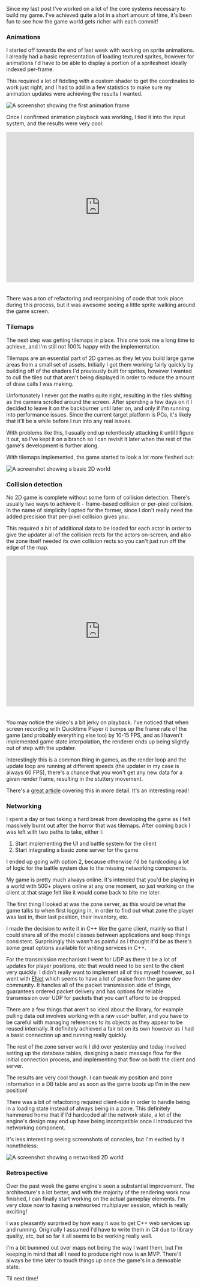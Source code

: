 <!--{"date":"2019-05-16T14:41:07.632Z","title":"Game Dev - Part 2"}-->

Since my last post I've worked on a lot of the core systems necessary
to build my game. I've achieved quite a lot in a short amount of time,
it's been fun to see how the game world gets richer with each commit!

### Animations

I started off towards the end of last week with working on sprite
animations. I already had a basic representation of loading textured
sprites, however for animations I'd have to be able to display a portion
of a spritesheet ideally indexed per-frame.

This required a lot of fiddling with a custom shader to get the coordinates
to work just right, and I had to add in a few statistics to make sure
my animation updates were achieving the results I wanted.

![A screenshot showing the first animation frame](/images/blog/game-dev-4-animations.png)

Once I confirmed animation playback was working, I tied it into the
input system, and the results were very cool:

<div style='position:relative; padding-bottom:calc(420px);'><iframe src='https://gfycat.com/ifr/unconsciousflawedfalcon' frameborder='0' scrolling='no' width='500' height='400' style='position:absolute;top:0;left:0;' allowfullscreen></iframe></div>

There was a ton of refactoring and reorganising of code that took place
during this process, but it was awesome seeing a little sprite walking
around the game screen.

### Tilemaps

The next step was getting tilemaps in place. This one took me a long time
to achieve, and I'm still not 100% happy with the implementation.

Tilemaps are an essential part of 2D games as they let you build large
game areas from a small set of assets. Initially I got them working
fairly quickly by building off of the shaders I'd previously built for
sprites, however I wanted to cull the tiles out that aren't being
displayed in order to reduce the amount of draw calls I was making.

Unfortunately I never got the maths quite right, resulting in the tiles
shifting as the camera scrolled around the screen. After spending a few
days on it I decided to leave it on the backburner until later on, and
only if I'm running into performance issues. Since the current target
platform is PCs, it's likely that it'll be a while before I run into
any real issues.

With problems like this, I usually end up relentlessly attacking it
until I figure it out, so I've kept it on a branch so I can revisit it
later when the rest of the game's development is further along.

With tilemaps implemented, the game started to look a lot more
fleshed out:

![A screenshot showing a basic 2D world](/images/blog/game-dev-5-maps.png)

### Collision detection

No 2D game is complete without some form of collision detection. There's
usually two ways to achieve it - frame-based collision or per-pixel
collision. In the name of simplicity I opted for the former, since I
don't really need the added precision that per-pixel collision gives you.

This required a bit of additional data to be loaded for each actor in
order to give the updater all of the collision rects for the actors
on-screen, and also the zone itself needed its own collision rects so
you can't just run off the edge of the map.

<div style='position:relative; padding-bottom:calc(420px);'><iframe src='https://gfycat.com/ifr/dimsandyfox' frameborder='0' scrolling='no' width='500' height='400' style='position:absolute;top:0;left:0;' allowfullscreen></iframe></div>

You may notice the video's a bit jerky on playback. I've noticed that
when screen recording with Quicktime Player it bumps up the frame rate
of the game (and probably everything else too) by 10-15 FPS, and as I
haven't implemented game state interpolation, the renderer ends up being
slightly out of step with the updater.

Interestingly this is a common thing in games, as the render loop and
the update loop are running at different speeds (the updater in my case
is always 60 FPS), there's a chance that you won't get any new data
for a given render frame, resulting in the stuttery movement.

There's a [great article](http://www.kinematicsoup.com/news/2016/8/9/rrypp5tkubynjwxhxjzd42s3o034o8) covering this in more detail. It's an interesting
read!

### Networking

I spent a day or two taking a hard break from developing the game as I
felt massively burnt out after the horror that was tilemaps. After coming
back I was left with two paths to take, either I:

1. Start implementing the UI and battle system for the client
2. Start integrating a basic zone server for the game

I ended up going with option 2, because otherwise I'd be hardcoding a
lot of logic for the battle system due to the missing networking
components.

My game is pretty much always online. It's intended that you'd be playing
in a world with 500+ players online at any one moment, so just working
on the client at that stage felt like it would come back to bite me later.

The first thing I looked at was the zone server, as this would be what
the game talks to when first logging in, in order to find out what
zone the player was last in, their last position, their inventory, etc.

I made the decision to write it in C++ like the game client, mainly so
that I could share all of the model classes between applications and
keep things consistent. Surprisingly this wasn't as painful as I thought
it'd be as there's some great options available for writing services in
C++.

For the transmission mechanism I went for UDP as there'd be a lot of
updates for player positions, etc that would need to be sent to the client
very quickly. I didn't really want to implement all of this myself
however, so I went with [ENet](http://enet.bespin.org/) which seems
to have a lot of praise from the game dev community. It handles all
of the packet transmission side of things, guarantees ordered packet
delivery and has options for reliable transmission over UDP for
packets that you can't afford to be dropped.

There are a few things that aren't so ideal about the library, for
example pulling data out involves working with a raw `void*` buffer,
and you have to be careful with managing references to its objects
as they appear to be reused internally. It definitely achieved a fair
bit on its own however as I had a basic connection up and running
really quickly.

The rest of the zone server work I did over yesterday and today
involved setting up the database tables, designing a basic message flow
for the initial connection process, and implementing that flow on
both the client and server.

The results are very cool though. I can tweak my position and zone
information in a DB table and as soon as the game boots up I'm
in the new position!

There was a bit of refactoring required client-side in order to handle
being in a loading state instead of always being in a zone. This definitely
hammered home that if I'd hardcoded all the network state, a lot of the
engine's design may end up have being incompatible once I introduced
the networking component.

It's less interesting seeing screenshots of consoles, but I'm excited
by it nonetheless:

![A screenshot showing a networked 2D world](/images/blog/game-dev-6-network.png)

### Retrospective

Over the past week the game engine's seen a substantial improvement.
The architecture's a lot better, and with the majority of the rendering
work now finished, I can finally start working on the actual gameplay
elements. I'm very close now to having a networked multiplayer session,
which is really exciting!

I was pleasantly surprised by how easy it was to get C++ web services
up and running. Originally I assumed I'd have to write them in C#
due to library quality, etc, but so far it all seems to be working
really well.

I'm a bit bummed out over maps not being the way I want them, but I'm
keeping in mind that all I need to produce right now is an MVP. There'll
always be time later to touch things up once the game's in a demoable state.

Til next time!
